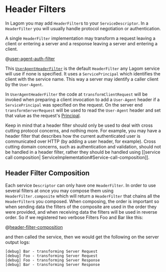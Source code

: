 # Header Filters

In Lagom you may add `HeaderFilter`s to your `ServiceDescriptor`. In a `HeaderFilter` you will usually handle protocol negotiation or authentication. 

A single `HeaderFilter` implementation may transform a request leaving a client or entering a server and a response leaving a server and entering a client.

@[user-agent-auth-filter](../../../../api/src/main/java/com/lightbend/lagom/javadsl/api/security/UserAgentHeaderFilter.java)

This [`UserAgentHeaderFilter`](api/index.html?com/lightbend/lagom/javadsl/api/security/UserAgentHeaderFilter.html) is the default `HeaderFilter` any Lagom service will use if none is specified. It uses a `ServicePrincipal` which identifies the client with the service name. This way a server may identify a caller client by the `User-Agent`. 

In `UserAgentHeaderFilter` the code at `transformClientRequest` will be invoked when preparing a client invocation to add a `User-Agent` header if a `ServicePrincipal` was specified on the request. On the server end `transformServerRequest` will be used to read the `User-Agent` header and set that value as the request's [Principal](https://docs.oracle.com/javase/8/docs/api/java/security/Principal.html).

Keep in mind that a header filter should only be used to deal with cross cutting protocol concerns, and nothing more. For example, you may have a header filter that describes how the current authenticated user is communicated over HTTP (by adding a user header, for example). Cross cutting domain concerns, such as authentication and validation, should not be handled in a header filter, rather they should be handled using [[service call composition| ServiceImplementation#Service-call-composition]].

## Header Filter Composition

Each service `Descriptor` can only have one `HeaderFilter`. In order to use several filters at once you may compose them using `HeaderFilter.composite` which will return a `HeaderFilter` that chains all the `HeaderFilter`s you composed. When composing, the order is important so when sending data the filters of the composite are used in the order they were provided, and when receiving data the filters will be used in reverse order. So if we registered two verbose Filters Foo and Bar like this:

@[header-filter-composition](code/docs/services/EchoService.java)

and then called the service, then we would get the following on the server output logs:

```
[debug] Bar - transforming Server Request
[debug] Foo - transforming Server Request
[debug] Foo - transforming Server Response
[debug] Bar - transforming Server Response
```
